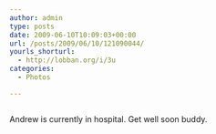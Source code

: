 ```yaml
---
author: admin
type: posts
date: 2009-06-10T10:09:03+00:00
url: /posts/2009/06/10/121090044/
yourls_shorturl:
  - http://lobban.org/i/3u
categories:
  - Photos

---
```

<div class="figure">
  <img src="http://andy.lobban.org/photo/1280/121090044/1/n6SoNyvfPojfb23bOAgbCNvN" alt="" />
</div>

Andrew is currently in hospital. Get well soon buddy.